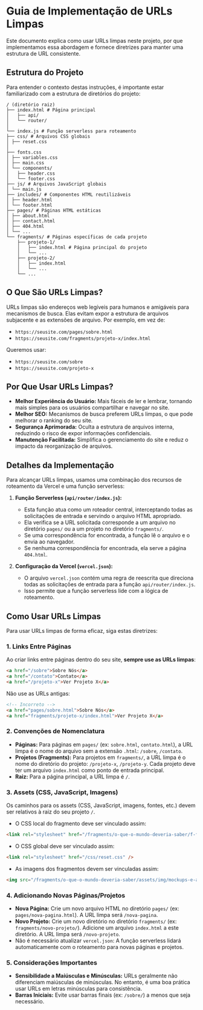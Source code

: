 # Guia de Implementação de URLs Limpas

Este documento explica como usar URLs limpas neste projeto, por que implementamos essa abordagem e fornece diretrizes para manter uma estrutura de URL consistente.

## Estrutura do Projeto

Para entender o contexto destas instruções, é importante estar familiarizado com a estrutura de diretórios do projeto:

```
/ (diretório raiz) 
├── index.html # Página principal 
│   ├── api/ 
│   └── router/ 
│ 
└── index.js # Função serverless para roteamento 
├── css/ # Arquivos CSS globais 
│ ├── reset.css 
│ 
├── fonts.css 
│ ├── variables.css
│ ├── main.css
│ └── components/
│   ├── header.css
│   └── footer.css
├── js/ # Arquivos JavaScript globais
│ └── main.js
├── includes/ # Componentes HTML reutilizáveis
│ ├── header.html
│ └── footer.html
├── pages/ # Páginas HTML estáticas
│ ├── about.html
│ ├── contact.html
│ ├── 404.html
│ └── ...
└── fragments/ # Páginas específicas de cada projeto
    ├── projeto-1/
    │   ├── index.html # Página principal do projeto
    │   └── ...
    ├── projeto-2/
    │   ├── index.html
    │   └── ...
    └── ...
```

## O Que São URLs Limpas?

URLs limpas são endereços web legíveis para humanos e amigáveis para mecanismos de busca. Elas evitam expor a estrutura de arquivos subjacente e as extensões de arquivo. Por exemplo, em vez de:

*   `https://seusite.com/pages/sobre.html`
*   `https://seusite.com/fragments/projeto-x/index.html`

Queremos usar:

*   `https://seusite.com/sobre`
*   `https://seusite.com/projeto-x`

## Por Que Usar URLs Limpas?

*   **Melhor Experiência do Usuário:** Mais fáceis de ler e lembrar, tornando mais simples para os usuários compartilhar e navegar no site.
*   **Melhor SEO:** Mecanismos de busca preferem URLs limpas, o que pode melhorar o ranking do seu site.
*   **Segurança Aprimorada:** Oculta a estrutura de arquivos interna, reduzindo o risco de expor informações confidenciais.
*   **Manutenção Facilitada:** Simplifica o gerenciamento do site e reduz o impacto da reorganização de arquivos.

## Detalhes da Implementação

Para alcançar URLs limpas, usamos uma combinação dos recursos de roteamento da Vercel e uma função serverless:

1.  **Função Serverless (`api/router/index.js`):**
    *   Esta função atua como um roteador central, interceptando todas as solicitações de entrada e servindo o arquivo HTML apropriado.
    *   Ela verifica se a URL solicitada corresponde a um arquivo no diretório `pages/` ou a um projeto no diretório `fragments/`.
    *   Se uma correspondência for encontrada, a função lê o arquivo e o envia ao navegador.
    *   Se nenhuma correspondência for encontrada, ela serve a página `404.html`.

2.  **Configuração da Vercel (`vercel.json`):**
    *   O arquivo `vercel.json` contém uma regra de reescrita que direciona todas as solicitações de entrada para a função `api/router/index.js`.
    *   Isso permite que a função serverless lide com a lógica de roteamento.

## Como Usar URLs Limpas

Para usar URLs limpas de forma eficaz, siga estas diretrizes:

### 1. Links Entre Páginas

Ao criar links entre páginas dentro do seu site, **sempre use as URLs limpas**:

```html
<a href="/sobre">Sobre Nós</a>
<a href="/contato">Contato</a>
<a href="/projeto-x">Ver Projeto X</a>
```
Não use as URLs antigas:
```html
<!-- Incorreto -->
<a href="pages/sobre.html">Sobre Nós</a>
<a href="fragments/projeto-x/index.html">Ver Projeto X</a>
```
### 2. Convenções de Nomenclatura
*   **Páginas:** Para páginas em `pages/` (ex: `sobre.html`, `contato.html`), a URL limpa é o nome do arquivo sem a extensão `.html`: `/sobre`, `/contato`.
*   **Projetos (Fragments):** Para projetos em `fragments/`, a URL limpa é o nome do diretório do projeto: `/projeto-x`, `/projeto-y`. Cada projeto deve ter um arquivo `index.html` como ponto de entrada principal.
*   **Raiz:** Para a página principal, a URL limpa é `/`.
### 3. Assets (CSS, JavaScript, Imagens)
Os caminhos para os assets (CSS, JavaScript, imagens, fontes, etc.) devem ser relativos à raiz do seu projeto `/`.

*   O CSS local do fragmento deve ser vinculado assim:

```html
<link rel="stylesheet" href="/fragments/o-que-o-mundo-deveria-saber/f-fonts.css" />
```
*   O CSS global deve ser vinculado assim:

```html
<link rel="stylesheet" href="/css/reset.css" />
```
*   As imagens dos fragmentos devem ser vinculadas assim:

```html
<img src="/fragments/o-que-o-mundo-deveria-saber/assets/img/mockups-e-aplicacoes/iphone-14-case-mockup.png" alt="Mockups em quadros, capinha de celular, fita cassete" />
```
### 4. Adicionando Novas Páginas/Projetos
*   **Nova Página:** Crie um novo arquivo HTML no diretório `pages/` (ex: `pages/nova-pagina.html`). A URL limpa será `/nova-pagina`.
*   **Novo Projeto:** Crie um novo diretório no diretório `fragments/` (ex: `fragments/novo-projeto/`). Adicione um arquivo `index.html` a este diretório. A URL limpa será `/novo-projeto`.
*   Não é necessário atualizar `vercel.json`: A função serverless lidará automaticamente com o roteamento para novas páginas e projetos.

### 5. Considerações Importantes
*   **Sensibilidade a Maiúsculas e Minúsculas:** URLs geralmente não diferenciam maiúsculas de minúsculas. No entanto, é uma boa prática usar URLs em letras minúsculas para consistência.
*   **Barras Iniciais:** Evite usar barras finais (ex: `/sobre/`) a menos que seja necessário.
